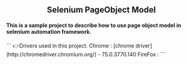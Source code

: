 <h2 align="center">Selenium PageObject Model</h2>
<h4>This is a sample project to describe how to use page object model in selenium automation framework.</h4>
```
👉Drivers used in this project.
  Chrome  : [chrome driver](http://chromedriver.chromium.org/) - 75.0.3770.140
  FireFox : 
```